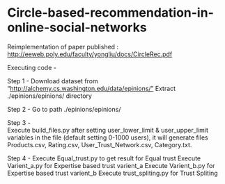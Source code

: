 # Circle-based-recommendation-in-online-social-networks

Reimplementation of paper published : http://eeweb.poly.edu/faculty/yongliu/docs/CircleRec.pdf

Executing code - 

Step 1 - 
Download dataset from “http://alchemy.cs.washington.edu/data/epinions/” 
Extract ./epinions/epinions/ directory 

Step 2 - 
Go to path ./epinions/epinions/ 

Step 3 - 	
Execute build_files.py after setting user_lower_limit & user_upper_limit variables in 
the file (default setting 0-1000 users), it will generate files Products.csv, 
Rating.csv, User_Trust_Network.csv, Category.txt. 

Step 4 - 
Execute Equal_trust.py to get result for Equal trust
Execute Varient_a.py for Expertise based trust varient_a
Execute Varient_b.py for Expertise based trust varient_b
Execute trust_spliting.py for Trust Spliting
  

